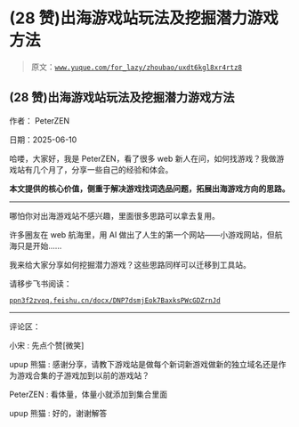 # (28 赞)出海游戏站玩法及挖掘潜力游戏方法

> 原文：[`www.yuque.com/for_lazy/zhoubao/uxdt6kgl8xr4rtz8`](https://www.yuque.com/for_lazy/zhoubao/uxdt6kgl8xr4rtz8)

## (28 赞)出海游戏站玩法及挖掘潜力游戏方法

作者： PeterZEN

日期：2025-06-10

哈喽，大家好，我是 PeterZEN，看了很多 web 新人在问，如何找游戏？我做游戏站有几个月了，分享一些自己的经验和体会。

**本文提供的核心价值，侧重于解决游戏找词选品问题，拓展出海游戏方向的思路。**

**  **

哪怕你对出海游戏站不感兴趣，里面很多思路可以拿去复用。

许多圈友在 web 航海里，用 AI 做出了人生的第一个网站——小游戏网站，但航海只是开始……

我来给大家分享如何挖掘潜力游戏？这些思路同样可以迁移到工具站。

请移步飞书阅读：

[`ppn3f2zvoq.feishu.cn/docx/DNP7dsmjEok7BaxksPWcGDZrnJd`](https://ppn3f2zvoq.feishu.cn/docx/DNP7dsmjEok7BaxksPWcGDZrnJd)

* * *

评论区：

小宋 : 先点个赞[微笑]

upup 熊猫 : 感谢分享，请教下游戏站是做每个新词新游戏做新的独立域名还是作为游戏合集的子游戏加到以前的游戏站？

PeterZEN : 看体量，体量小就添加到集合里面

upup 熊猫 : 好的，谢谢解答